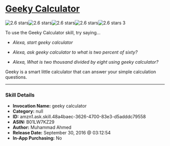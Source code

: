 # [Geeky Calculator](http://alexa.amazon.com/#skills/amzn1.ask.skill.48a4baec-3626-4700-83e3-d5adddc79558)
![2.6 stars](../../images/ic_star_black_18dp_1x.png)![2.6 stars](../../images/ic_star_black_18dp_1x.png)![2.6 stars](../../images/ic_star_half_black_18dp_1x.png)![2.6 stars](../../images/ic_star_border_black_18dp_1x.png)![2.6 stars](../../images/ic_star_border_black_18dp_1x.png) 3

To use the Geeky Calculator skill, try saying...

* *Alexa, start geeky calculator*

* *Alexa, ask geeky calculator to what is two percent of sixty?*

* *Alexa, What is two thousand divided by eight using geeky calculator?*

Geeky is a smart little calculator that can answer your simple calculation questions.

***

### Skill Details

* **Invocation Name:** geeky calculator
* **Category:** null
* **ID:** amzn1.ask.skill.48a4baec-3626-4700-83e3-d5adddc79558
* **ASIN:** B01LW7KZ29
* **Author:** Muhammad Ahmed
* **Release Date:** September 30, 2016 @ 03:12:54
* **In-App Purchasing:** No
